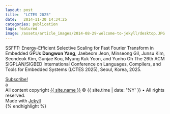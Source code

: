```yaml
---
layout: post
title:  "LCTES 2025"
date:   2014-11-30 14:34:25
categories: publication
tags: featured
image: /assets/article_images/2014-08-29-welcome-to-jekyll/desktop.JPG
---
```

SSFFT: Energy-Efficient Selective Scaling for Fast Fourier Transform in Embedded GPUs
**Dongwon Yang**, Jaebeom Jeon, Minseong Gil, Junsu Kim, Seondeok Kim, Gunjae Koo, Myung Kuk Yoon, and Yunho Oh
The 26th ACM SIGPLAN/SIGBED International Conference on Languages, Compilers, and Tools for Embedded Systems (LCTES 2025), Seoul, Korea, 2025.

<footer class="site-footer">
 <a class="subscribe" href="{{ "/feed.xml" | prepend: site.baseurl }}"> <span class="tooltip"> <i class="fa fa-rss"></i> Subscribe!</span></a>
  <div class="inner">a
   <section class="copyright">All content copyright <a href="mailto:{{ site.email}}">{{ site.name }}</a> &copy; {{ site.time | date: '%Y' }} &bull; All rights reserved.</section>
   <section class="poweredby">Made with <a href="http://jekyllrb.com"> Jekyll</a></section>
  </div>
</footer>
{% endhighlight %}


[jekyll]:      http://jekyllrb.com
[jekyll-gh]:   https://github.com/jekyll/jekyll
[jekyll-help]: https://github.com/jekyll/jekyll-help
